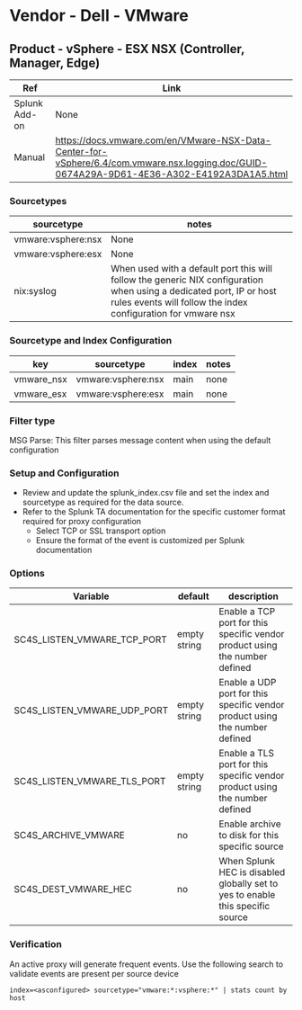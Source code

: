 # Vendor - Dell - VMware

## Product - vSphere - ESX NSX (Controller, Manager, Edge)


| Ref            | Link                                                                                                    |
|----------------|---------------------------------------------------------------------------------------------------------|
| Splunk Add-on  | None                                                                |
| Manual | https://docs.vmware.com/en/VMware-NSX-Data-Center-for-vSphere/6.4/com.vmware.nsx.logging.doc/GUID-0674A29A-9D61-4E36-A302-E4192A3DA1A5.html |

### Sourcetypes

| sourcetype     | notes                                                                                                   |
|----------------|---------------------------------------------------------------------------------------------------------|
| vmware:vsphere:nsx | None |
| vmware:vsphere:esx | None |
| nix:syslog | When used with a default port this will follow the generic NIX configuration when using a dedicated port, IP or host rules events will follow the index configuration for vmware nsx  |

### Sourcetype and Index Configuration

| key            | sourcetype     | index          | notes          |
|----------------|----------------|----------------|----------------|
| vmware_nsx      | vmware:vsphere:nsx | main          | none          |
| vmware_esx      | vmware:vsphere:esx | main          | none          |

### Filter type

MSG Parse: This filter parses message content when using the default configuration

### Setup and Configuration

* Review and update the splunk_index.csv file and set the index and sourcetype as required for the data source.
* Refer to the Splunk TA documentation for the specific customer format required for proxy configuration
    * Select TCP or SSL transport option
    * Ensure the format of the event is customized per Splunk documentation

### Options

| Variable       | default        | description    |
|----------------|----------------|----------------|
| SC4S_LISTEN_VMWARE_TCP_PORT      | empty string      | Enable a TCP port for this specific vendor product using the number defined |
| SC4S_LISTEN_VMWARE_UDP_PORT      | empty string      | Enable a UDP port for this specific vendor product using the number defined |
| SC4S_LISTEN_VMWARE_TLS_PORT      | empty string      | Enable a TLS port for this specific vendor product using the number defined |
| SC4S_ARCHIVE_VMWARE | no | Enable archive to disk for this specific source |
| SC4S_DEST_VMWARE_HEC | no | When Splunk HEC is disabled globally set to yes to enable this specific source | 

### Verification

An active proxy will generate frequent events. Use the following search to validate events are present per source device

```
index=<asconfigured> sourcetype="vmware:*:vsphere:*" | stats count by host
```
